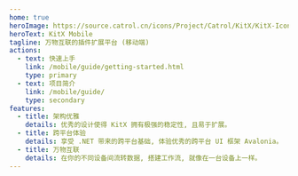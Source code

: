 ```yaml
---
home: true
heroImage: https://source.catrol.cn/icons/Project/Catrol/KitX/KitX-Icon-1024x-margin-2x.png
heroText: KitX Mobile
tagline: 万物互联的插件扩展平台 (移动端)
actions:
  - text: 快速上手
    link: /mobile/guide/getting-started.html
    type: primary
  - text: 项目简介
    link: /mobile/guide/
    type: secondary
features:
  - title: 架构优雅
    details: 优秀的设计使得 KitX 拥有极强的稳定性, 且易于扩展。
  - title: 跨平台体验
    details: 享受 .NET 带来的跨平台基础, 体验优秀的跨平台 UI 框架 Avalonia。
  - title: 万物互联
    details: 在你的不同设备间流转数据, 搭建工作流, 就像在一台设备上一样。
---
```


